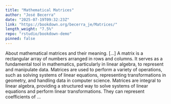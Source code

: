 ```yaml
---
title: "Mathematical Matrices"
author: "José Becerra"
date: "2025-07-19T09:32:23Z"
link: "https://bookdown.org/becerra_je/Matrices/"
length_weight: "7.5%"
repo: "rstudio/bookdown-demo"
pinned: false
---
```


About mathematical matrices and their meaning. [...] A matrix is a rectangular array of numbers arranged in rows and columns. It serves as a fundamental tool in mathematics, particularly in linear algebra, to represent and manipulate data. Matrices are used to perform a variety of operations, such as solving systems of linear equations, representing transformations in geometry, and handling data in computer science. Matrices are integral to linear algebra, providing a structured way to solve systems of linear equations and perform linear transformations. They can represent coefficients of ...
